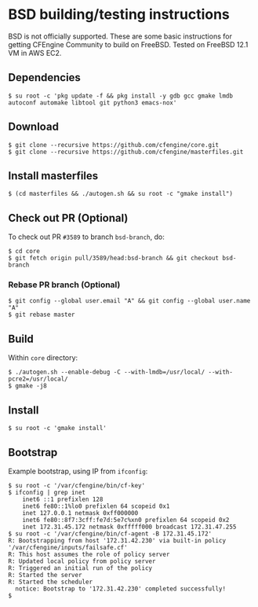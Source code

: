 # BSD building/testing instructions

BSD is not officially supported.
These are some basic instructions for getting CFEngine Community to build on FreeBSD.
Tested on FreeBSD 12.1 VM in AWS EC2.

## Dependencies

```
$ su root -c 'pkg update -f && pkg install -y gdb gcc gmake lmdb autoconf automake libtool git python3 emacs-nox'
```

## Download

```
$ git clone --recursive https://github.com/cfengine/core.git
$ git clone --recursive https://github.com/cfengine/masterfiles.git
```

## Install masterfiles

```
$ (cd masterfiles && ./autogen.sh && su root -c "gmake install")
```

## Check out PR (Optional)

To check out PR `#3589` to branch `bsd-branch`, do:

```
$ cd core
$ git fetch origin pull/3589/head:bsd-branch && git checkout bsd-branch
```

### Rebase PR branch (Optional)

```
$ git config --global user.email "A" && git config --global user.name "A"
$ git rebase master
```

## Build

Within `core` directory:

```
$ ./autogen.sh --enable-debug -C --with-lmdb=/usr/local/ --with-pcre2=/usr/local/
$ gmake -j8
```

## Install

```
$ su root -c 'gmake install'
```

## Bootstrap

Example bootstrap, using IP from `ifconfig`:

```
$ su root -c '/var/cfengine/bin/cf-key'
$ ifconfig | grep inet
	inet6 ::1 prefixlen 128
	inet6 fe80::1%lo0 prefixlen 64 scopeid 0x1
	inet 127.0.0.1 netmask 0xff000000
	inet6 fe80::8f7:3cff:fe7d:5e7c%xn0 prefixlen 64 scopeid 0x2
	inet 172.31.45.172 netmask 0xfffff000 broadcast 172.31.47.255
$ su root -c '/var/cfengine/bin/cf-agent -B 172.31.45.172'
R: Bootstrapping from host '172.31.42.230' via built-in policy '/var/cfengine/inputs/failsafe.cf'
R: This host assumes the role of policy server
R: Updated local policy from policy server
R: Triggered an initial run of the policy
R: Started the server
R: Started the scheduler
  notice: Bootstrap to '172.31.42.230' completed successfully!
$
```
